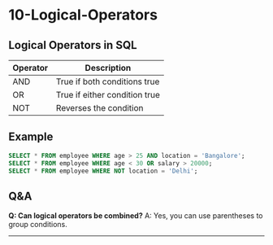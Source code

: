 # 10-Logical-Operators

## Logical Operators in SQL
| Operator | Description                  |
|----------|------------------------------|
| AND      | True if both conditions true |
| OR       | True if either condition true|
| NOT      | Reverses the condition       |

## Example
```sql
SELECT * FROM employee WHERE age > 25 AND location = 'Bangalore';
SELECT * FROM employee WHERE age < 30 OR salary > 20000;
SELECT * FROM employee WHERE NOT location = 'Delhi';
```

## Q&A
**Q: Can logical operators be combined?**
A: Yes, you can use parentheses to group conditions.

---

